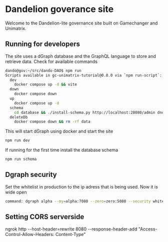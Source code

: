 # Dandelion goverance site

Welcome to the Dandelion-lite governance site built on Gamechanger and Unimatrix. 

## Running for developers

The site uses a dGraph database and the GraphQL language to store and retrieve data. 
Check for available commands

```bash
dando@gov:~/src/dando-DAO$ npm run
Scripts available in gc-unimatrix-tutorial@0.0.0 via `npm run-script`:
  dev
    docker compose up -d && vite
  down
    docker compose down
  up
    docker compose up -d
  schema
    cd database && ./install-schema.py http://localhost:28080/admin dno-schema.graphql && cd ..
  deleteDb
    docker compose down && rm -rf data

```

This will start dGraph using docker and start the site  
```bash
npm run dev
```

If running for the first time install the database schema
```bash
npm run schema
```
## Dgraph security

Set the whitelist in production to the ip adress that is being used. Now it is wide open
```bash
command: dgraph alpha --my=alpha:7080 --zero=zero:5080 --security whitelist=0.0.0.0/0
```

## Setting CORS serverside 

ngrok http --host-header=rewrite 8080 --response-header-add "Access-Control-Allow-Headers: Content-Type"  

